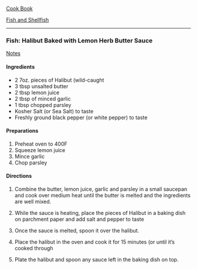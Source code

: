 [Cook Book]()  

[Fish and Shellfish]()  

-----  

### Fish: Halibut Baked with Lemon Herb Butter Sauce  

[Notes]()

#### Ingredients  

* 2 7oz. pieces of Halibut (wild-caught  
* 3 tbsp unsalted butter  
* 2 tbsp lemon juice  
* 2 tbsp of minced garlic  
* 1 tbsp chopped parsley  
* Kosher Salt (or Sea Salt) to taste  
* Freshly ground black pepper (or white pepper) to taste  

#### Preparations  

1. Preheat oven to 400F  
2. Squeeze lemon juice  
3. Mince garlic  
4. Chop parsley  

#### Directions    

1. Combine the butter, lemon juice, garlic and parsley in a small saucepan and cook over medium heat until the butter is melted and the ingredients are well mixed.

2. While the sauce is heating, place the pieces of Halibut in a baking dish on parchment paper and add salt and pepper to taste

3. Once the sauce is melted, spoon it over the halibut.

4. Place the halibut in the oven and cook it for 15 minutes (or until it’s cooked through

5. Plate the halibut and spoon any sauce left in the baking dish on top.


